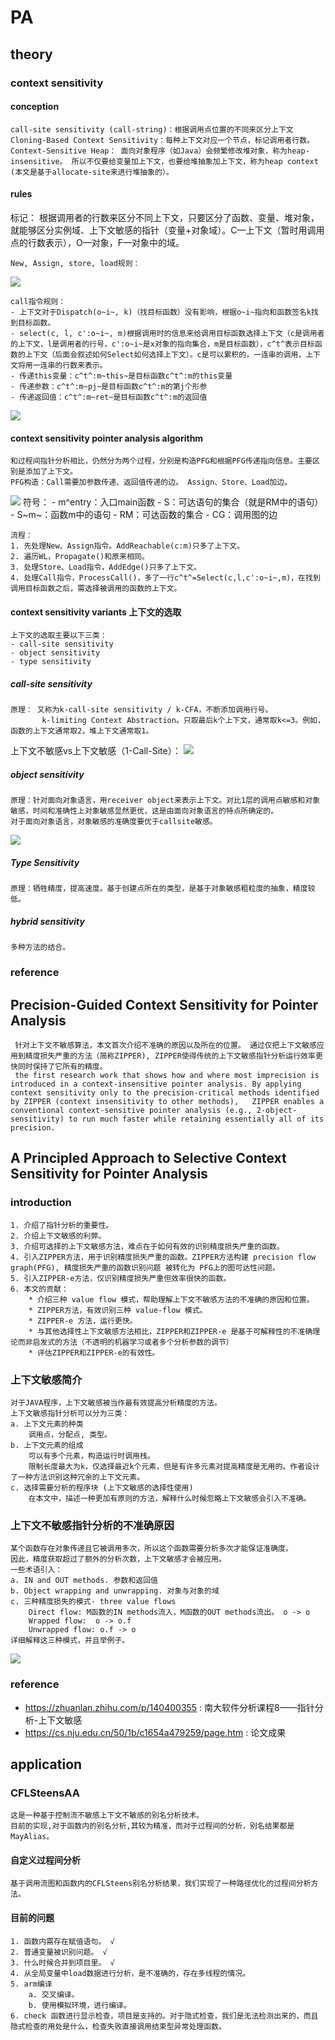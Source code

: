 # PA
## theory
### context sensitivity 
#### conception
	call-site sensitivity (call-string)：根据调用点位置的不同来区分上下文
	Cloning-Based Context Sensitivity：每种上下文对应一个节点，标记调用者行数。
	Context-Sensitive Heap： 面向对象程序（如Java）会频繁修改堆对象，称为heap-insensitive。 所以不仅要给变量加上下文，也要给堆抽象加上下文，称为heap context (本文是基于allocate-site来进行堆抽象的）。
#### rules
 标记： 根据调用者的行数来区分不同上下文，只要区分了函数、变量、堆对象，就能够区分实例域、上下文敏感的指针（变量+对象域）。C—上下文（暂时用调用点的行数表示），O—对象，F—对象中的域。

	New, Assign, store, load规则：
![](images/context_sensitivility_pa_rules_1.jpg "")
 
	call指令规则：
	- 上下文对于Dispatch(o~i~, k)（找目标函数）没有影响，根据o~i~指向和函数签名k找到目标函数。
	- select(c, l, c':o~i~, m)根据调用时的信息来给调用目标函数选择上下文（c是调用者的上下文，l是调用者的行号，c':o~i~是x对象的指向集合，m是目标函数），c^t^表示目标函数的上下文（后面会叙述如何Select如何选择上下文）。c是可以累积的，一连串的调用，上下文将用一连串的行数来表示。
	- 传递this变量：c^t^:m~this~是目标函数c^t^:m的this变量
	- 传递参数：c^t^:m~pj~是目标函数c^t^:m的第j个形参
	- 传递返回值：c^t^:m~ret~是目标函数c^t^:m的返回值
 ![](images/context_sensitivility_pa_rules_2.jpg "")
#### context sensitivity pointer analysis algorithm
	和过程间指针分析相比，仍然分为两个过程，分别是构造PFG和根据PFG传递指向信息。主要区别是添加了上下文。
	PFG构造：Call需要加参数传递、返回值传递的边。 Assign、Store、Load加边。
![](images/context_sensitivity_pa_alg.jpg "")
	符号：
	- m^entry：入口main函数
	- S：可达语句的集合（就是RM中的语句）
	- S~m~：函数m中的语句
	- RM：可达函数的集合
	- CG：调用图的边
	
	流程：
	1. 先处理New、Assign指令。AddReachable(c:m)只多了上下文。
	2. 遍历WL，Propagate()和原来相同。
	3. 处理Store、Load指令，AddEdge()只多了上下文。
	4. 处理Call指令，ProcessCall()，多了一行c^t^=Select(c,l,c':o~i~,m)，在找到调用目标函数之后，需选择被调用的函数的上下文。
#### context sensitivity variants 上下文的选取	
	上下文的选取主要以下三类：
	- call-site sensitivity
	- object sensitivity
	- type sensitivity
##### call-site sensitivity
	原理： 又称为k-call-site sensitivity / k-CFA，不断添加调用行号。
		   k-limiting Context Abstraction。只取最后k个上下文，通常取k<=3。例如，函数的上下文通常取2，堆上下文通常取1。
上下文不敏感vs上下文敏感（1-Call-Site）：
![](images/cis_vs_cs_in_callsite.jpg "")
##### object sensitivity
	原理：针对面向对象语言，用receiver object来表示上下文。对比1层的调用点敏感和对象敏感，时间和准确性上对象敏感显然更优，这是由面向对象语言的特点所确定的。
	对于面向对象语言，对象敏感的准确度要优于callsite敏感。
![](images/cs_object.jpg "")
##### Type Sensitivity
	原理：牺牲精度，提高速度。基于创建点所在的类型，是基于对象敏感粗粒度的抽象，精度较低。
##### hybrid sensitivity
	多种方法的结合。
### reference

## Precision-Guided Context Sensitivity for Pointer Analysis
	 针对上下文不敏感算法，本文首次介绍不准确的原因以及所在的位置。 通过仅把上下文敏感应用到精度损失严重的方法（简称ZIPPER), ZIPPER使得传统的上下文敏感指针分析运行效率更快同时保持了它所有的精度。
	 the first research work that shows how and where most imprecision is introduced in a context-insensitive pointer analysis. By applying context sensitivity only to the precision-critical methods identified by ZIPPER (context insensitivity to other methods), 	ZIPPER enables a conventional context-sensitive pointer analysis (e.g., 2-object-sensitivity) to run much faster while retaining essentially all of its precision. 

## A Principled Approach to Selective Context Sensitivity for Pointer Analysis
### introduction
	1. 介绍了指针分析的重要性。
	2. 介绍上下文敏感的利弊。
	3. 介绍可选择的上下文敏感方法，难点在于如何有效的识别精度损失严重的函数。
	4. 引入ZIPPER方法，用于识别精度损失严重的函数。ZIPPER方法构建 precision flow graph(PFG), 精度损失严重的函数识别问题 被转化为 PFG上的图可达性问题。
	5. 引入ZIPPER-e方法，仅识别精度损失严重但效率很快的函数。
	6. 本文的贡献：
		* 介绍三种 value flow 模式，帮助理解上下文不敏感方法的不准确的原因和位置。
		* ZIPPER方法，有效识别三种 value-flow 模式。
		* ZIPPER-e 方法，运行更快。
		* 与其他选择性上下文敏感方法相比，ZIPPER和ZIPPER-e 是基于可解释性的不准确理论而非启发式的方法（不透明的机器学习或者多个分析参数的调节）
		* 评估ZIPPER和ZIPPER-e的有效性。
### 上下文敏感简介
	对于JAVA程序，上下文敏感被当作最有效提高分析精度的方法。
	上下文敏感指针分析可以分为三类：
	a. 上下文元素的种类
		调用点，分配点, 类型。
	b. 上下文元素的组成
		可以有多个元素，构造运行时调用栈。
		限制长度最大为k，仅选择最近k个元素，但是有许多元素对提高精度是无用的。作者设计了一种方法识别这种冗余的上下文元素。			
	c. 选择需要分析的程序块 (上下文敏感的选择性使用)
		在本文中，描述一种更加有原则的方法，解释什么时候忽略上下文敏感会引入不准确。
### 上下文不敏感指针分析的不准确原因
	某个函数存在对象传递且它被调用多次，所以这个函数需要分析多次才能保证准确度。
	因此，精度获取超过了额外的分析次数，上下文敏感才会被应用。
	一些术语引入：
	a. IN and OUT methods. 参数和返回值
	b. Object wrapping and unwrapping. 对象与对象的域
	c. 三种精度损失的模式- three value flows
		Direct flow: M函数的IN methods流入，M函数的OUT methods流出。 o -> o
		Wrapped flow:  o -> o.f
		Unwrapped flow: o.f -> o
 	详细解释这三种模式，并且举例子。
![](images/Three_general_patterns_in_cis_analysis.jpg "") 
### reference
- https://zhuanlan.zhihu.com/p/140400355 : 南大软件分析课程8——指针分析-上下文敏感
- https://cs.nju.edu.cn/50/1b/c1654a479259/page.htm : 论文成果

## application
### CFLSteensAA
	这是一种基于控制流不敏感上下文不敏感的别名分析技术。
	目前的实现,对于函数内的别名分析,其较为精准，而对于过程间的分析，别名结果都是MayAlias。
#### 自定义过程间分析
	基于调用流图和函数内的CFLSteens别名分析结果，我们实现了一种路径优化的过程间分析方法。
#### 目前的问题
	1. 函数内需存在赋值语句。 √
	2. 普通变量被识别问题。 √
	3. 什么时候合并到项目里。 √
	4. 从全局变量中load数据进行分析，是不准确的，存在多线程的情况。 
	5. arm编译
		a. 交叉编译。
		b. 使用模拟环境，进行编译。
	6. check 函数进行显示检查，项目是支持的。对于隐式检查，我们是无法检测出来的，而且隐式检查的用处是什么，检查失败直接调用结束型异常处理函数。